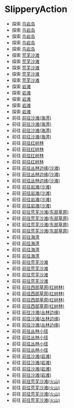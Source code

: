 # SlipperyAction  
- 探索 [鸟岩岛](BirdRock.md)  
- 探索 [鸟岩岛](BirdRock.md)  
- 探索 [鸟岩岛](BirdRock.md)  
- 探索 [鸟岩岛](BirdRock.md)  
- 探索 [鸟岩岛](BirdRock.md)  
- 探索 [荒芜沙滩](DesolateBeach.md)  
- 探索 [荒芜沙滩](DesolateBeach.md)  
- 探索 [荒芜沙滩](DesolateBeach.md)  
- 探索 [荒芜沙滩](DesolateBeach.md)  
- 探索 [荒芜沙滩](DesolateBeach.md)  
- 探索 [岩滩](Rocks.md)  
- 探索 [岩滩](Rocks.md)  
- 探索 [岩滩](Rocks.md)  
- 探索 [岩滩](Rocks.md)  
- 探索 [岩滩](Rocks.md)  
- 前往 [前往沙滩(海湾)](Path_BayToBeach.md)  
- 前往 [前往沙滩(海湾)](Path_BayToBeach.md)  
- 前往 [前往沙滩(海湾)](Path_BayToBeach.md)  
- 前往 [前往沙滩(海湾)](Path_BayToBeach.md)  
- 前往 [前往红树林](Path_BayToMangroves.md)  
- 前往 [前往红树林](Path_BayToMangroves.md)  
- 前往 [前往红树林](Path_BayToMangroves.md)  
- 前往 [前往红树林](Path_BayToMangroves.md)  
- 前往 [前往丛林边缘(沙滩)](Path_BeachToOutskirts.md)  
- 前往 [前往丛林边缘(沙滩)](Path_BeachToOutskirts.md)  
- 前往 [前往丛林边缘(沙滩)](Path_BeachToOutskirts.md)  
- 前往 [前往岩滩(沙滩)](Path_BeachToRocks.md)  
- 前往 [前往岩滩(沙滩)](Path_BeachToRocks.md)  
- 前往 [前往岩滩(沙滩)](Path_BeachToRocks.md)  
- 前往 [前往岩滩(沙滩)](Path_BeachToRocks.md)  
- 前往 [前往荒芜沙滩(东部草原)](Path_GrasslandsEToDesolateBeach.md)  
- 前往 [前往荒芜沙滩(东部草原)](Path_GrasslandsEToDesolateBeach.md)  
- 前往 [前往荒芜沙滩(东部草原)](Path_GrasslandsEToDesolateBeach.md)  
- 前往 [前往荒芜沙滩(东部草原)](Path_GrasslandsEToDesolateBeach.md)  
- 前往 [前往海湾](Path_MangrovesToBay.md)  
- 前往 [前往海湾](Path_MangrovesToBay.md)  
- 前往 [前往海湾](Path_MangrovesToBay.md)  
- 前往 [前往海湾](Path_MangrovesToBay.md)  
- 前往 [前往荒芜沙滩](Path_MangrovesToDesolateBeach.md)  
- 前往 [前往荒芜沙滩](Path_MangrovesToDesolateBeach.md)  
- 前往 [前往荒芜沙滩](Path_MangrovesToDesolateBeach.md)  
- 前往 [前往荒芜沙滩](Path_MangrovesToDesolateBeach.md)  
- 前往 [前往西部草原(红树林)](Path_MangrovesToGrasslandsW.md)  
- 前往 [前往西部草原(红树林)](Path_MangrovesToGrasslandsW.md)  
- 前往 [前往西部草原(红树林)](Path_MangrovesToGrasslandsW.md)  
- 前往 [前往西部草原(红树林)](Path_MangrovesToGrasslandsW.md)  
- 前往 [前往沙滩(丛林边缘)](Path_OutskirtsToBeach.md)  
- 前往 [前往沙滩(丛林边缘)](Path_OutskirtsToBeach.md)  
- 前往 [前往沙滩(丛林边缘)](Path_OutskirtsToBeach.md)  
- 前往 [前往丛林小径](Path_OutskirtsToJungle.md)  
- 前往 [前往丛林小径](Path_OutskirtsToJungle.md)  
- 前往 [前往丛林小径](Path_OutskirtsToJungle.md)  
- 前往 [前往丛林小径](Path_OutskirtsToJungle.md)  
- 前往 [前往沙滩(岩滩)](Path_RocksToBeach.md)  
- 前往 [前往沙滩(岩滩)](Path_RocksToBeach.md)  
- 前往 [前往沙滩(岩滩)](Path_RocksToBeach.md)  
- 前往 [前往沙滩(岩滩)](Path_RocksToBeach.md)  
- 前往 [前往荒芜沙滩(火山)](Path_VolcanoToDesolateBeach.md)  
- 前往 [前往荒芜沙滩(火山)](Path_VolcanoToDesolateBeach.md)  
- 前往 [前往荒芜沙滩(火山)](Path_VolcanoToDesolateBeach.md)  
- 前往 [前往荒芜沙滩(火山)](Path_VolcanoToDesolateBeach.md)  
